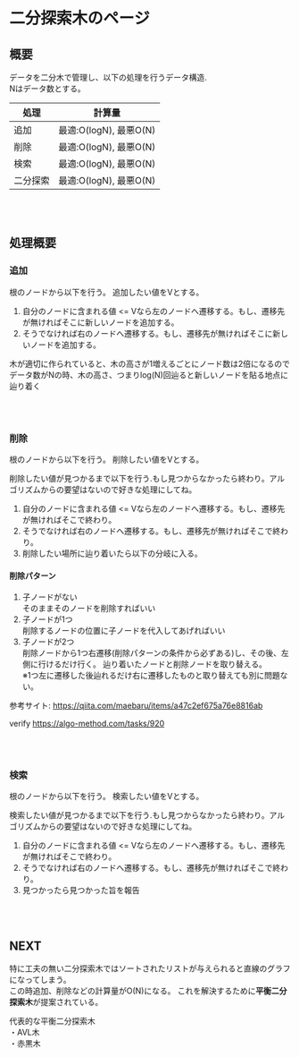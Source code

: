 # 二分探索木のページ

## 概要
データを二分木で管理し、以下の処理を行うデータ構造.  
Nはデータ数とする。

|  処理  |  計算量  |
| ---- | ---- |
|  追加  |  最適:O(logN), 最悪O(N)  |
|  削除  |  最適:O(logN), 最悪O(N)  |
|  検索  |  最適:O(logN), 最悪O(N)  |
|  二分探索  |  最適:O(logN), 最悪O(N)  |

<br></br>

## 処理概要

### 追加 
根のノードから以下を行う。
追加したい値をVとする。  

1. 自分のノードに含まれる値 <= Vなら左のノードへ遷移する。もし、遷移先が無ければそこに新しいノードを追加する。  
2. そうでなければ右のノードへ遷移する。もし、遷移先が無ければそこに新しいノードを追加する。  

木が適切に作られていると、木の高さが1増えるごとにノード数は2倍になるのでデータ数がNの時、木の高さ、つまりlog(N)回辿ると新しいノードを貼る地点に辿り着く

<br></br>

### 削除 
根のノードから以下を行う。
削除したい値をVとする。  

削除したい値が見つかるまで以下を行う.もし見つからなかったら終わり。アルゴリズムからの要望はないので好きな処理にしてね。
1. 自分のノードに含まれる値 <= Vなら左のノードへ遷移する。もし、遷移先が無ければそこで終わり。  
2. そうでなければ右のノードへ遷移する。もし、遷移先が無ければそこで終わり。  
3. 削除したい場所に辿り着いたら以下の分岐に入る。　  
#### 削除パターン
1. 子ノードがない  
    そのままそのノードを削除すればいい
2. 子ノードが1つ  
    削除するノードの位置に子ノードを代入してあげればいい
3. 子ノードが2つ  
    削除ノードから1つ右遷移(削除パターンの条件から必ずある)し、その後、左側に行けるだけ行く。
    辿り着いたノードと削除ノードを取り替える。  
    ※1つ左に遷移した後辿れるだけ右に遷移したものと取り替えても別に問題ない。

参考サイト:
https://qiita.com/maebaru/items/a47c2ef675a76e8816ab

verify
https://algo-method.com/tasks/920

<br></br>

### 検索
根のノードから以下を行う。
検索したい値をVとする。  

検索したい値が見つかるまで以下を行う.もし見つからなかったら終わり。アルゴリズムからの要望はないので好きな処理にしてね。
1. 自分のノードに含まれる値 <= Vなら左のノードへ遷移する。もし、遷移先が無ければそこで終わり。  
2. そうでなければ右のノードへ遷移する。もし、遷移先が無ければそこで終わり。  
3. 見つかったら見つかった旨を報告

<br></br>
## NEXT
特に工夫の無い二分探索木ではソートされたリストが与えられると直線のグラフになってしまう。  
この時追加、削除などの計算量がO(N)になる。
これを解決するために<b>平衡二分探索木</b>が提案されている。

代表的な平衡二分探索木  
・AVL木  
・赤黒木  